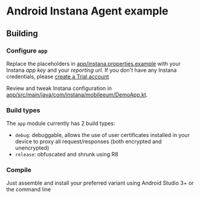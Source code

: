 # Android Instana Agent example

## Building

### Configure `app`

Replace the placeholders in [app/instana.properties.example](app/instana.properties.example) with your Instana *app key* and your *reporting url*. If you don't have any Instana credentials, please [create a Trial account](https://www.instana.com/trial/)

Review and tweak Instana configuration in [app/src/main/java/com/instana/mobileeum/DemoApp.kt](app/src/main/java/com/instana/mobileeum/DemoApp.kt).

### Build types

The `app` module currently has 2 build types:
- `debug`: debuggable, allows the use of user certificates installed in your device to proxy all request/responses (both encrypted and unencrypted)
- `release`: obfuscated and shrunk using R8

### Compile

Just assemble and install your preferred variant using Android Studio 3+ or the command line
